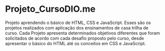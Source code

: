 # Projeto_CursoDIO.me
Projeto aprendendo o básico de HTML, CSS e JavaScript.
Esses são os projetos realizados com aplicação dos ensinamentos de casa trilha de curso.
Cada Projeto apresenta determinados objetivos diferentes que foram solicitados de acordo com cada desafio proposto pelo curso, desde apresentar o básico do HTML até os conceitos em CSS e JavaScript.
